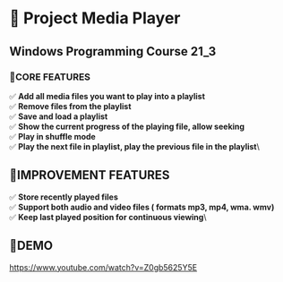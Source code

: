 # 🎼 Project Media Player
## Windows Programming Course 21_3
### 📍CORE FEATURES
✅ **Add all media files you want to play into a playlist**\
✅ **Remove files from the playlist**\
✅ **Save and load a playlist**\
✅ **Show the current progress of the playing file, allow seeking**\
✅ **Play in shuffle mode**\
✅  **Play the next file in playlist, play the previous file in the playlist**\

## 📍IMPROVEMENT FEATURES
✅ **Store recently played files**\
✅ **Support both audio and video files ( formats mp3, mp4, wma. wmv)**\
✅ **Keep last played position for continuous viewing**\
## 📌DEMO  
https://www.youtube.com/watch?v=Z0gb5625Y5E

